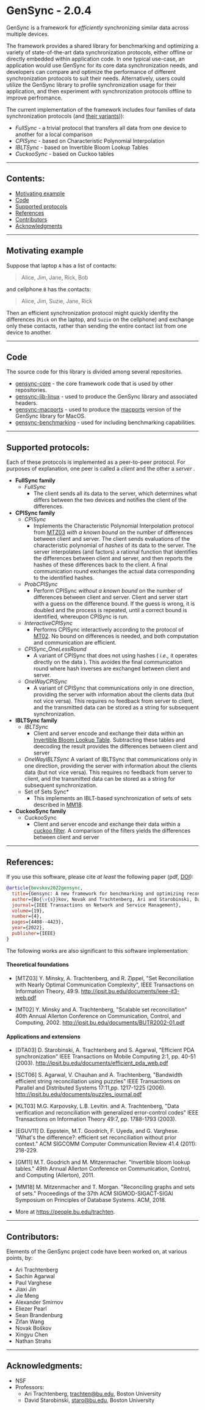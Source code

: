 # GenSync - 2.0.4
GenSync is a framework for _efficiently_ synchronizing similar data across multiple devices.

The framework provides a shared library for benchmarking and optimizing a variety of state-of-the-art data synchronization protocols, either offline or directly embedded within application code.  In one typical use-case, an application would use GenSync for its core data synchronization needs, and developers can compare and optimize the performance of different synchronization protocols to suit their needs.  Alternatively, users could utilize the GenSync library to profile synchronization usage for their application, and then experiment with synchronization protocols offline to improve perfromance.

The current implementation of the framework includes four families of data synchronization protocols (and [their variants](#SyncTypes))):
- _FullSync_ - a trivial protocol that transfers all data from one device to another for a local comparison
- _CPISync_ - based on Characteristic Polynomial Interpolation
- _IBLTSync_ - based on Invertible Bloom Lookup Tables
- _CuckooSync_ - based on Cuckoo tables

---
## Contents:
   * [Motivating example](README.md#Motivation)
   * [Code](README.md#Code)
   * [Supported protocols](README.md#SyncTypes)
   * [References](README.md#References)
   * [Contributors](README.md#Contributors)
   * [Acknowledgments](README.md#Acknowledgments)

---
<a name="Motivation"></a>
## Motivating example
Suppose that laptop `A` has a list of contacts:

> Alice, Jim, Jane, Rick, Bob


and cellphone `B` has the contacts:
> Alice, Jim, Suzie, Jane, Rick

Then an efficient synchronization protocol might quickly idenfity the differences (`Rick` on the laptop, and `Suzie` on the cellphone)
and exchange only these contacts, rather than sending the entire contact list from one device to another.

---
<a name="Code"></a>
## Code
The source code for this library is divided among several repositories.

- [gensync-core](https://github.com/nislab/gensync-core) - the core framework code that is used by other repositories.
- [gensync-lib-linux](https://github.com/nislab/gensync-lib) - used to produce the GenSync library and associated headers.
- [gensync-macports](https://github.com/nislab/gensync-macports) - used to produce the [macports](https://ports.macports.org/port/gensync/details/) version of the GenSync library for MacOS.
- [gensync-benchmarking](https://github.com/nislab/gensync-benchmarking) - used for including benchmarking capabilities.

---
<a name="SyncTypes"></a>
## Supported protocols:
Each of these protocols is implemented as a peer-to-peer protocol.  For purposes of explanation, one peer is called a _client_ and the other a _server_ .
* __FullSync family__
  * *FullSync*
     * The client sends all its data to the server, which determines what differs between the two devices and notifies the client of the differences.
* __CPISync family__
    * *CPISync*
        * Implements the Characteristic Polynomial Interpolation protocol from [MTZ03](http://ipsit.bu.edu/documents/ieee-it3-web.pdf) _with a known bound_ on the number of differences between client and server. The client sends evaluations of the characteristic polynomial of _hashes_ of its data to the server.  The server interpolates (and factors) a rational function that identifies the differences between client and server, and then reports the hashes of these differences back to the client.  A final communication round exchanges the actual data corresponding to the identified hashes.
    * *ProbCPISync*
        * Perform CPISync _without a known bound_ on the number of differences between client and server.  Client and server start with a guess on the difference bound.  If the guess is wrong, it is doubled and the process is repeated, until a correct bound is identified, whereupon CPISync is run.
    * *InteractiveCPISync*
        * Performs CPISync interactively according to the protocol of [MT02](http://ipsit.bu.edu/documents/BUTR2002-01.pdf).  No bound on differences is needed, and both computation and communication are efficient.
    * *CPISync_OneLessRound*
        * A variant of CPISync that does not using hashes ( _i.e.,_ it operates directly on the data ).  This avoides the final communication round where hash inverses are exchanged between client and server.
    * *OneWayCPISync*
        * A variant of CPISync that communications only in one direction, providing the server with information about the clients data (but not vice versa). This requires no feedback from server to client, and the transmitted data can be stored as a string for subsequent synchronization.
* __IBLTSync family__
    * *IBLTSync*
        * Client and server encode and exchange their data within an [Invertible Bloom Lookup Table](https://arxiv.org/pdf/1101.2245.pdf).  Subtracting these tables and deecoding the result provides the differences between client and server
    * *OneWayIBLTSync*
      A variant of IBLTSync that communications only in one direction, providing the server with information about the clients data (but not vice versa). This requires no feedback from server to client, and the transmitted data can be stored as a string for subsequent synchronization.
   * Set of Sets Sync*
        * This implements an IBLT-based synchronization of sets of sets described in [MM18](https://dl.acm.org/doi/abs/10.1145/3196959.3196988).
* __CuckooSync family__
    * CuckooSync
        *  Client and server encode and exchange their data within a [cuckoo filter](https://www.cs.cmu.edu/~dga/papers/cuckoo-conext2014.pdf).  A comparison of the filters yields the differences between client and server

---
<a name="References"></a>
## References:
If you use this software, please cite _at least_ the following paper (pdf,
[DOI](http://doi.org/10.1109/TNSM.2022.3164369)):

``` bibtex
@article{bovskov2022gensync,
  title={Gensync: A new framework for benchmarking and optimizing reconciliation of data},
  author={Bo{\v{s}}kov, Novak and Trachtenberg, Ari and Starobinski, David},
  journal={IEEE Transactions on Network and Service Management},
  volume={19},
  number={4},
  pages={4408--4423},
  year={2022},
  publisher={IEEE}
}
```
The following works are also significant to this software implementation:

#### Theoretical foundations
* [MTZ03] Y. Minsky, A. Trachtenberg, and R. Zippel,
  "Set Reconciliation with Nearly Optimal Communication Complexity",
  IEEE Transactions on Information Theory, 49:9.
  <http://ipsit.bu.edu/documents/ieee-it3-web.pdf>

* [MT02] Y. Minsky and A. Trachtenberg,
  "Scalable set reconciliation"
  40th Annual Allerton Conference on Communication, Control, and Computing, 2002.
  <http://ipsit.bu.edu/documents/BUTR2002-01.pdf>

#### Applications and extensions
* [DTA03] D. Starobinski, A. Trachtenberg and S. Agarwal,
  "Efficient PDA synchronization"
  IEEE Transactions on Mobile Computing 2:1, pp. 40-51 (2003).
  <http://ipsit.bu.edu/documents/efficient_pda_web.pdf>

* [SCT06] S. Agarwal, V. Chauhan and A. Trachtenberg,
  "Bandwidth efficient string reconciliation using puzzles"
  IEEE Transactions on Parallel and Distributed Systems 17:11,pp. 1217-1225 (2006).
  <http://ipsit.bu.edu/documents/puzzles_journal.pdf>

* [KLT03] M.G. Karpovsky, L.B. Levitin. and A. Trachtenberg,
   "Data verification and reconciliation with generalized error-control codes"
   IEEE Transactions on Information Theory 49:7, pp. 1788-1793 (2003).
  
* [EGUV11] D. Eppstein, M.T. Goodrich, F. Uyeda, and G. Varghese.
  "What's the difference?: efficient set reconciliation without prior context."
  ACM SIGCOMM Computer Communication Review 41.4 (2011): 218-229.

* [GM11] M.T. Goodrich and M. Mitzenmacher. "Invertible bloom lookup tables."
  49th Annual Allerton Conference on Communication, Control, and Computing (Allerton), 2011.

* [MM18] M. Mitzenmacher and T. Morgan. "Reconciling graphs and sets of sets."
  Proceedings of the 37th ACM SIGMOD-SIGACT-SIGAI Symposium on Principles of Database
  Systems. ACM, 2018.

* More at <https://people.bu.edu/trachten>.

---
<a name="Contributors"></a>
## Contributors:

Elements of the GenSync project code have been worked on, at various points, by:

* Ari Trachtenberg
* Sachin Agarwal
* Paul Varghese
* Jiaxi Jin
* Jie Meng
* Alexander Smirnov
* Eliezer Pearl
* Sean Brandenburg
* Zifan Wang
* Novak Boškov
* Xingyu Chen
* Nathan Strahs

---
<a name="Acknowledgments"></a>
## Acknowledgments:
* NSF
* Professors:
    * Ari Trachtenberg, trachten@bu.edu, Boston University
    * David Starobinski, staro@bu.edu, Boston University
